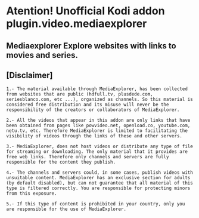 # Atention! Unofficial Kodi addon plugin.video.mediaexplorer

## Mediaexplorer Explore websites with links to movies and series.

## [Disclaimer]

	1.- The material available through MediaExplorer, has been collected from websites that are public (hdfull.tv, plusdede.com, seriesblanco.com, etc ...), organized as channels. So this material is considered free distribution and its misuse will never be the responsibility of the creators or collaborators of MediaExplorer.

	2.- All the videos that appear in this addon are only links that have been obtained from pages like powvideo.net, openload.co, youtube.com, netu.tv, etc. Therefore MediaExplorer is limited to facilitating the visibility of videos through the links of these and other servers.

	3.- MediaExplorer, does not host videos or distribute any type of file for streaming or downloading. The only material that it provides are free web links. Therefore only channels and servers are fully responsible for the content they publish.

	4.- The channels and servers could, in some cases, publish videos with unsuitable content. MediaExplorer has an exclusive section for adults (by default disabled), but can not guarantee that all material of this type is filtered correctly. You are responsible for protecting minors from this exposure.

	5.- If this type of content is prohibited in your country, only you are responsible for the use of MediaExplorer.





 



 

 














